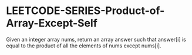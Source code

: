 # LEETCODE-SERIES-Product-of-Array-Except-Self
Given an integer array nums, return an array answer such that answer[i] is equal to the product of all the elements of nums except nums[i].
